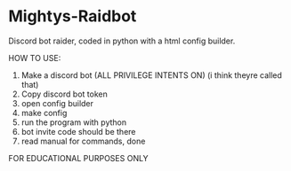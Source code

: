 # Mightys-Raidbot
Discord bot raider, coded in python with a html config builder.

HOW TO USE:
1. Make a discord bot (ALL PRIVILEGE INTENTS ON) (i think theyre called that)
2. Copy discord bot token
3. open config builder
4. make config
5. run the program with python
6. bot invite code should be there
7. read manual for commands, done

FOR EDUCATIONAL PURPOSES ONLY
